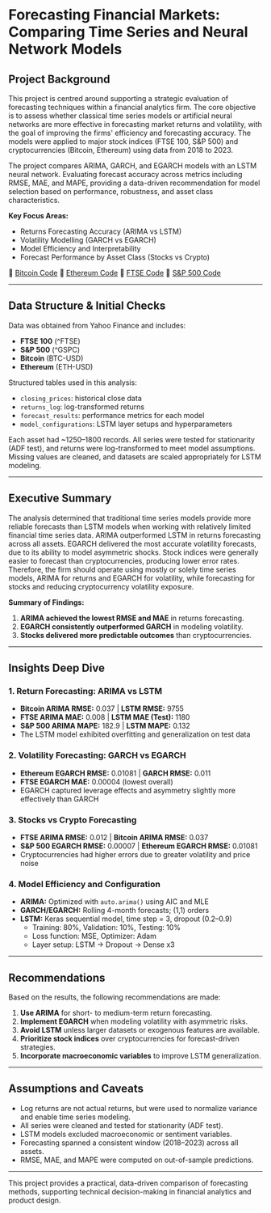 # Forecasting Financial Markets: Comparing Time Series and Neural Network Models

## Project Background

This project is centred around supporting a strategic evaluation of forecasting techniques within a financial analytics firm. The core objective is to assess whether classical time series models or artificial neural networks are more effective in forecasting market returns and volatility, with the goal of improving the firms' efficiency and forecasting accuracy. The models were applied to major stock indices (FTSE 100, S&P 500) and cryptocurrencies (Bitcoin, Ethereum) using data from 2018 to 2023.

The project compares ARIMA, GARCH, and EGARCH models with an LSTM neural network. Evaluating forecast accuracy across metrics including RMSE, MAE, and MAPE, providing a data-driven recommendation for model selection based on performance, robustness, and asset class characteristics.

**Key Focus Areas:**

- Returns Forecasting Accuracy (ARIMA vs LSTM)
- Volatility Modelling (GARCH vs EGARCH)
- Model Efficiency and Interpretability
- Forecast Performance by Asset Class (Stocks vs Crypto)

🔗 [Bitcoin Code](Bitcoin)  🔗 [Ethereum Code](Ethereum) 🔗 [FTSE Code](FTSE) 🔗 [S&P 500 Code](S&P_500)  

---

## Data Structure & Initial Checks

Data was obtained from Yahoo Finance and includes:

- **FTSE 100** (^FTSE)
- **S&P 500** (^GSPC)
- **Bitcoin** (BTC-USD)
- **Ethereum** (ETH-USD)

Structured tables used in this analysis:

- `closing_prices`: historical close data  
- `returns_log`: log-transformed returns  
- `forecast_results`: performance metrics for each model  
- `model_configurations`: LSTM layer setups and hyperparameters

Each asset had ~1250–1800 records. All series were tested for stationarity (ADF test), and returns were log-transformed to meet model assumptions. Missing values are cleaned, and datasets are scaled appropriately for LSTM modeling.

---

## Executive Summary

The analysis determined that traditional time series models provide more reliable forecasts than LSTM models when working with relatively limited financial time series data. ARIMA outperformed LSTM in returns forecasting across all assets. EGARCH delivered the most accurate volatility forecasts, due to its ability to model asymmetric shocks. Stock indices were generally easier to forecast than cryptocurrencies, producing lower error rates. Therefore, the firm should operate using mostly or solely time series models, ARIMA for returns and EGARCH for volatility, while forecasting for stocks and reducing cryptocurrency volatility exposure.

**Summary of Findings:**

1. **ARIMA achieved the lowest RMSE and MAE** in returns forecasting.
2. **EGARCH consistently outperformed GARCH** in modeling volatility.
3. **Stocks delivered more predictable outcomes** than cryptocurrencies.

---

## Insights Deep Dive

### 1. Return Forecasting: ARIMA vs LSTM

- **Bitcoin ARIMA RMSE:** 0.037 | **LSTM RMSE:** 9755  
- **FTSE ARIMA MAE:** 0.008 | **LSTM MAE (Test):** 1180  
- **S&P 500 ARIMA MAPE:** 182.9 | **LSTM MAPE:** 0.132  
- The LSTM model exhibited overfitting and generalization on test data

### 2. Volatility Forecasting: GARCH vs EGARCH

- **Ethereum EGARCH RMSE:** 0.01081 | **GARCH RMSE:** 0.011  
- **FTSE EGARCH MAE:** 0.00004 (lowest overall)  
- EGARCH captured leverage effects and asymmetry slightly more effectively than GARCH

### 3. Stocks vs Crypto Forecasting

- **FTSE ARIMA RMSE:** 0.012 | **Bitcoin ARIMA RMSE:** 0.037  
- **S&P 500 EGARCH RMSE:** 0.00007 | **Ethereum EGARCH RMSE:** 0.01081  
- Cryptocurrencies had higher errors due to greater volatility and price noise

### 4. Model Efficiency and Configuration

- **ARIMA:** Optimized with `auto.arima()` using AIC and MLE  
- **GARCH/EGARCH:** Rolling 4-month forecasts; (1,1) orders  
- **LSTM:** Keras sequential model, time step = 3, dropout (0.2–0.9)  
  - Training: 80%, Validation: 10%, Testing: 10%  
  - Loss function: MSE, Optimizer: Adam  
  - Layer setup: LSTM → Dropout → Dense x3

---

## Recommendations

Based on the results, the following recommendations are made:

1. **Use ARIMA** for short- to medium-term return forecasting.
2. **Implement EGARCH** when modeling volatility with asymmetric risks.
3. **Avoid LSTM** unless larger datasets or exogenous features are available.
4. **Prioritize stock indices** over cryptocurrencies for forecast-driven strategies.
5. **Incorporate macroeconomic variables** to improve LSTM generalization.

---

## Assumptions and Caveats

- Log returns are not actual returns, but were used to normalize variance and enable time series modeling.
- All series were cleaned and tested for stationarity (ADF test).
- LSTM models excluded macroeconomic or sentiment variables.
- Forecasting spanned a consistent window (2018–2023) across all assets.
- RMSE, MAE, and MAPE were computed on out-of-sample predictions.

---

This project provides a practical, data-driven comparison of forecasting methods, supporting technical decision-making in financial analytics and product design.
